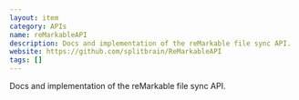 ```yaml
---
layout: item
category: APIs
name: reMarkableAPI
description: Docs and implementation of the reMarkable file sync API.
website: https://github.com/splitbrain/ReMarkableAPI
tags: []
---
```


Docs and implementation of the reMarkable file sync API.
